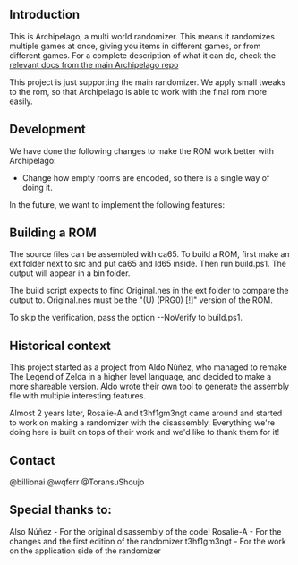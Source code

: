 Introduction
------------

This is Archipelago, a multi world randomizer. This means it randomizes multiple games at once, giving
you items in different games, or from different games. For a complete description of what it can do,
check the [relevant docs from the main Archipelago repo](https://github.com/Rosalie-A/Archipelago/blob/1f5cd8d7210b850dba5c1946a40eb543c39bf3b5/worlds/tloz/docs/en_The%20Legend%20of%20Zelda.md)


This project is just supporting the main randomizer. We apply small tweaks to the rom, so that Archipelago
is able to work with the final rom more easily.

Development
-----------

We have done the following changes to make the ROM work better with Archipelago:
* Change how empty rooms are encoded, so there is a single way of doing it.

In the future, we want to implement the following features:


Building a ROM
--------------

The source files can be assembled with ca65. To build a ROM, first make an ext folder next to
src and put ca65 and ld65 inside. Then run build.ps1. The output will appear in a bin folder.

The build script expects to find Original.nes in the ext folder to compare the output to.
Original.nes must be the "(U) (PRG0) [!]" version of the ROM.

To skip the verification, pass the option --NoVerify to build.ps1.

Historical context
-------

This project started as a project from Aldo Núñez, who managed to remake The Legend of Zelda in a
higher level language, and decided to make a more shareable version. Aldo wrote their own tool to
generate the assembly file with multiple interesting features.

Almost 2 years later, Rosalie-A and t3hf1gm3ngt came around and started to work on making a
randomizer with the disassembly. Everything we're doing here is built on tops of their work and we'd
like to thank them for it!


Contact
-------

@billionai
@wqferr
@ToransuShoujo

Special thanks to:
--------

Also Núñez - For the original disassembly of the code!
Rosalie-A - For the changes and the first edition of the randomizer
t3hf1gm3ngt - For the work on the application side of the randomizer
